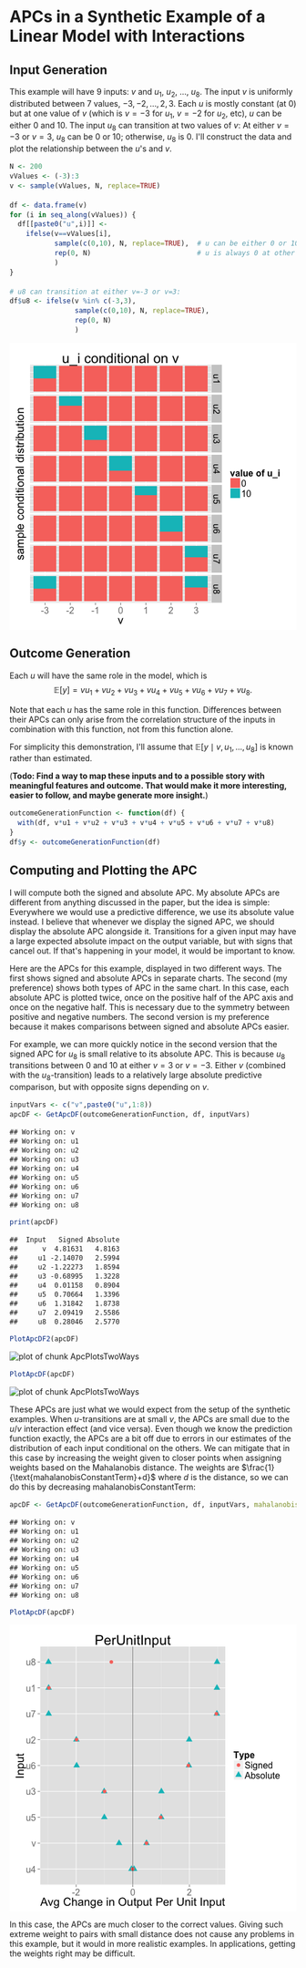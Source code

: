 # APCs in a Synthetic Example of a Linear Model with Interactions







## Input Generation

This example will have 9 inputs: $v$ and $u_1$, $u_2$, ..., $u_8$. The input $v$ is uniformly distributed between 7 values, $-3, -2, \ldots, 2, 3$. Each $u$ is mostly constant (at $0$) but at one value of $v$ (which is $v=-3$ for $u_1$, $v=-2$ for $u_2$, etc), $u$ can be either $0$ and $10$. The input $u_8$ can transition at two values of $v$: At either $v=-3$ or $v=3$, $u_8$ can be $0$ or $10$; otherwise, $u_8$ is 0. I'll construct the data and plot the relationship between the $u$'s and $v$. 


```r
N <- 200
vValues <- (-3):3
v <- sample(vValues, N, replace=TRUE)

df <- data.frame(v)
for (i in seq_along(vValues)) {
  df[[paste0("u",i)]] <- 
    ifelse(v==vValues[i], 
           sample(c(0,10), N, replace=TRUE),  # u can be either 0 or 10 at one v value
           rep(0, N)                          # u is always 0 at other ones
           )
}

# u8 can transition at either v=-3 or v=3:
df$u8 <- ifelse(v %in% c(-3,3),
                sample(c(0,10), N, replace=TRUE), 
                rep(0, N)                         
                )
```


<img src="figure/ConditionalDistributionOfUsOnVs.png" title="distribution of $u$ conditional on $v$" alt="distribution of $u$ conditional on $v$" style="display: block; margin: auto;" />


## Outcome Generation

Each $u$ will have the same role in the model, which is $$\mathbb{E}[y] = vu_1 + vu_2 + vu_3 + vu_4 + vu_5 + vu_6 + vu_7 + vu_8.$$ 

Note that each $u$ has the same role in this function. Differences between their APCs can only arise from the correlation structure of the inputs in combination with this function, not from this function alone.

For simplicity this demonstration, I'll assume that $\mathbb{E}[y \mid v, u_1, \ldots, u_8]$ is known rather than estimated.

(**Todo: Find a way to map these inputs and to a possible story with meaningful features and outcome. That would make it more interesting, easier to follow, and maybe generate more insight.**)


```r
outcomeGenerationFunction <- function(df) {
  with(df, v*u1 + v*u2 + v*u3 + v*u4 + v*u5 + v*u6 + v*u7 + v*u8)
}
df$y <- outcomeGenerationFunction(df)
```


## Computing and Plotting the APC

I will compute both the signed and absolute APC. My absolute APCs are different from anything discussed in the paper, but the idea is simple: Everywhere we would use a predictive difference, we use its absolute value instead. I believe that whenever we display the signed APC, we should display the absolute APC alongside it. Transitions for a given input may have a large expected absolute impact on the output variable, but with signs that cancel out. If that's happening in your model, it would be important to know.

Here are the APCs for this example, displayed in two different ways. The first shows signed and absolute APCs in separate charts. The second (my preference) shows both types of APC in the same chart. In this case, each absolute APC is plotted twice, once on the positive half of the APC axis and once on the negative half. This is necessary due to the symmetry between positive and negative numbers. The second version is my preference because it makes comparisons between signed and absolute APCs easier. 

For example, we can more quickly notice in the second version that the signed APC for $u_8$ is small relative to its absolute APC. This is because $u_8$ transitions between 0 and 10 at either $v=3$ or $v=-3$. Either $v$ (combined with the $u_8$-transition) leads to a relatively large absolute predictive comparison, but with opposite signs depending on $v$. 


```r
inputVars <- c("v",paste0("u",1:8))
apcDF <- GetApcDF(outcomeGenerationFunction, df, inputVars)
```

```
## Working on: v 
## Working on: u1 
## Working on: u2 
## Working on: u3 
## Working on: u4 
## Working on: u5 
## Working on: u6 
## Working on: u7 
## Working on: u8
```

```r
print(apcDF)
```

```
##  Input   Signed Absolute
##      v  4.81631   4.8163
##     u1 -2.14070   2.5994
##     u2 -1.22273   1.8594
##     u3 -0.68995   1.3228
##     u4  0.01158   0.8904
##     u5  0.70664   1.3396
##     u6  1.31842   1.8738
##     u7  2.09419   2.5586
##     u8  0.28046   2.5770
```

```r
PlotApcDF2(apcDF)
```

<img src="figure/ApcPlotsTwoWays1.png" title="plot of chunk ApcPlotsTwoWays" alt="plot of chunk ApcPlotsTwoWays" style="display: block; margin: auto;" />

```r
PlotApcDF(apcDF)
```

<img src="figure/ApcPlotsTwoWays2.png" title="plot of chunk ApcPlotsTwoWays" alt="plot of chunk ApcPlotsTwoWays" style="display: block; margin: auto;" />


These APCs are just what we would expect from the setup of the synthetic examples. When $u$-transitions are at small $v$, the APCs are small due to the $u$/$v$ interaction effect (and vice versa). Even though we know the prediction function exactly, the APCs are a bit off due to errors in our estimates of the distribution of each input conditional on the others. We can mitigate that in this case by increasing the weight given to closer points when assigning weights based on the Mahalanobis distance. The weights are $\frac{1}{\text{mahalanobisConstantTerm}+d}$ where $d$ is the distance, so we can do this by decreasing $\text{mahalanobisConstantTerm}$:


```r
apcDF <- GetApcDF(outcomeGenerationFunction, df, inputVars, mahalanobisConstantTerm=.01)
```

```
## Working on: v 
## Working on: u1 
## Working on: u2 
## Working on: u3 
## Working on: u4 
## Working on: u5 
## Working on: u6 
## Working on: u7 
## Working on: u8
```

```r
PlotApcDF(apcDF)
```

<img src="figure/DecreasedMahalanobisConstantTerm.png" title="plot of chunk DecreasedMahalanobisConstantTerm" alt="plot of chunk DecreasedMahalanobisConstantTerm" style="display: block; margin: auto;" />


In this case, the APCs are much closer to the correct values. Giving such extreme weight to pairs with small distance does not cause any problems in this example, but it would in more realistic examples. In applications, getting the weights right may be difficult.




